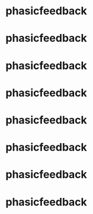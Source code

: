 # phasicfeedback
# phasicfeedback
# phasicfeedback
# phasicfeedback
# phasicfeedback
# phasicfeedback
# phasicfeedback
# phasicfeedback
